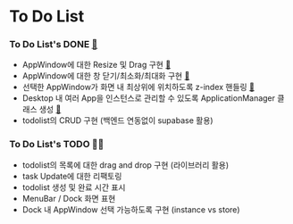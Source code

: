 # To Do List

### To Do List's DONE [💌](https://github.com/ITsMyPlan/todolist/pulls?q=is%3Apr+is%3Aclosed)
  - AppWindow에 대한 Resize 및 Drag 구현 [🔗](https://github.com/ITsMyPlan/todolist/pull/7)
  - AppWindow에 대한 창 닫기/최소화/최대화 구현 [🔗](https://github.com/ITsMyPlan/todolist/pull/6)
  - 선택한 AppWindow가 화면 내 최상위에 위치하도록 z-index 핸들링 [🔗](https://github.com/ITsMyPlan/todolist/pull/8)
  - Desktop 내 여러 App을 인스턴스로  관리할 수 있도록 ApplicationManager 클래스 생성 [🔗](https://github.com/ITsMyPlan/todolist/pull/9)
  - todolist의 CRUD 구현 (백엔드 연동없이 supabase 활용)
    
### To Do List's TODO 👩‍💻
  - todolist의 목록에 대한 drag and drop 구현 (라이브러리 활용)
  - task Update에 대한 리팩토링
  - todolist 생성 및 완료 시간 표시
  - MenuBar / Dock 화면 표현
  - Dock 내 AppWindow 선택 가능하도록 구현 (instance vs store)
